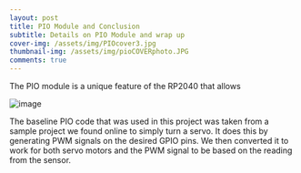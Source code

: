 ```yaml
---
layout: post
title: PIO Module and Conclusion
subtitle: Details on PIO Module and wrap up
cover-img: /assets/img/PIOcover3.jpg
thumbnail-img: /assets/img/pioCOVERphoto.JPG
comments: true
---
```


The PIO module is a unique feature of the RP2040 that allows

![image](https://user-images.githubusercontent.com/114199773/210020325-bf07ea5f-6684-434a-8c5f-b668da1502a2.png)



The baseline PIO code that was used in this project was taken from a sample project we found online to simply turn a servo. It does this by generating PWM signals on the desired GPIO pins. We then converted it to work for both servo motors and the PWM signal to be based on the reading from the sensor.
